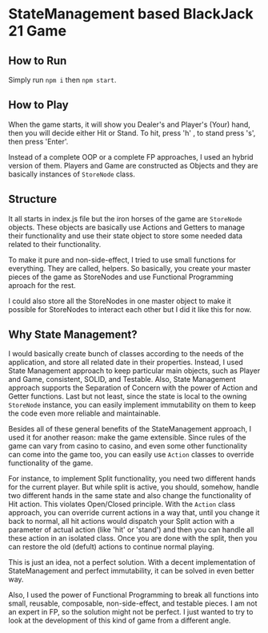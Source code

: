 # StateManagement based BlackJack 21 Game

## How to Run
Simply run `npm i` then `npm start`.

## How to Play
When the game starts, it will show you Dealer's and Player's (Your) hand, 
then you will decide either Hit or Stand. To hit, press 'h' , to stand press 's',
then press 'Enter'. 

Instead of a complete OOP or a complete FP approaches, I used an hybrid version of them.
Players and Game are constructed as Objects and they are basically instances of `StoreNode`
class.

## Structure
It all starts in index.js file but the iron horses of the game are `StoreNode` objects. These
objects are basically use Actions and Getters to manage their functionality and use their state
object to store some needed data related to their functionality.

To make it pure and non-side-effect, I tried to use small functions for everything. They are called, helpers.
So basically, you create your master pieces of the game as StoreNodes and use Functional Programming aproach
for the rest.

I could also store all the StoreNodes in one master object to make it possible for StoreNodes to interact each 
other but I did it like this for now.

## Why State Management?

I would basically create bunch of classes according to the needs of the application, and store 
all related date in their properties. Instead, I used State Management approach to keep
particular main objects, such as Player and Game, consistent, SOLID, and Testable. Also, State
Management approach supports the Separation of Concern with the power of Action and Getter functions.
Last but not least, since the state is local to the owning `StoreNode` instance, you can easily implement
immutability on them to keep the code even more reliable and maintainable. 

Besides all of these general benefits of the StateManagement approach, I used it for another reason: 
make the game extensible. Since rules of the game can vary from casino to casino, and even some other
functionality can come into the game too, you can easily use `Action` classes to override functionality
of the game. 

For instance, to implement Split functionality, you need two different hands for 
the current player. But while split is active, you should, somehow, handle two different hands in the 
same state and also change the functionality of Hit action. This violates Open/Closed principle. With the 
`Action` class approach, you can override current actions in a way that, until you change it back to normal,
all hit actions would dispatch your Split action with a parameter of actual action (like 'hit' or 'stand') 
and then you can handle all these action in an isolated class. Once you are done with the split, then you can
restore the old (defult) actions to continue normal playing.

This is just an idea, not a perfect solution. With a decent implementation of StateManagement and perfect
immutability, it can be solved in even better way.

Also, I used the power of Functional Programming to break all functions into small, reusable, composable, 
non-side-effect, and testable pieces. I am not an expert in FP, so the solution might not be perfect. I just
wanted to try to look at the development of this kind of game from a different angle.
